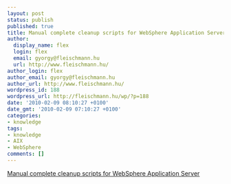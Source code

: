 ```yaml
---
layout: post
status: publish
published: true
title: Manual complete cleanup scripts for WebSphere Application Server
author:
  display_name: flex
  login: flex
  email: gyorgy@fleischmann.hu
  url: http://www.fleischmann.hu/
author_login: flex
author_email: gyorgy@fleischmann.hu
author_url: http://www.fleischmann.hu/
wordpress_id: 188
wordpress_url: http://fleischmann.hu/wp/?p=188
date: '2010-02-09 08:10:27 +0100'
date_gmt: '2010-02-09 07:10:27 +0100'
categories:
- knowledge
tags:
- knowledge
- AIX
- WebSphere
comments: []
---
```

<p><a href="http://www-01.ibm.com/support/docview.wss?rs=180&uid=swg21198862">Manual complete cleanup scripts for WebSphere Application Server</a></p>
